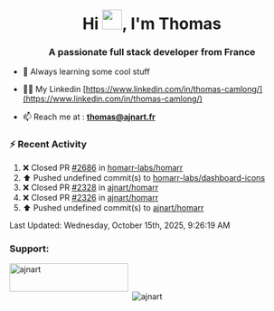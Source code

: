 <h1 align="center">Hi <img height="35px" src="https://raw.githubusercontent.com/MartinHeinz/MartinHeinz/master/wave.gif" width="35px"/>, I'm Thomas</h1>
<h3 align="center">A passionate full stack developer from France</h3>

- 🌱 Always learning some cool stuff 

- 👨‍💻 My Linkedin [https://www.linkedin.com/in/thomas-camlong/](https://www.linkedin.com/in/thomas-camlong/)

- 📫 Reach me at : **thomas@ajnart.fr**

### :zap: Recent Activity

<!--RECENT_ACTIVITY:start-->
1. ❌ Closed PR [#2686](undefined) in [homarr-labs/homarr](https://github.com/homarr-labs/homarr)<br>
2. ⬆️ Pushed undefined commit(s) to [homarr-labs/dashboard-icons](https://github.com/homarr-labs/dashboard-icons)<br>
3. ❌ Closed PR [#2328](undefined) in [ajnart/homarr](https://github.com/ajnart/homarr)<br>
4. ❌ Closed PR [#2326](undefined) in [ajnart/homarr](https://github.com/ajnart/homarr)<br>
5. ⬆️ Pushed undefined commit(s) to [ajnart/homarr](https://github.com/ajnart/homarr)<br>
<!--RECENT_ACTIVITY:end-->

<!--RECENT_ACTIVITY:last_update-->
Last Updated: Wednesday, October 15th, 2025, 9:26:19 AM
<!--RECENT_ACTIVITY:last_update_end-->
<h3 align="left">Support:</h3>
<p><a href="https://ko-fi.com/ajnart"> <img align="left" src="https://cdn.ko-fi.com/cdn/kofi3.png?v=3" height="50" width="210" alt="ajnart" /></a></p><br><br>

<p>&nbsp;<img align="center" src="https://github-readme-stats.vercel.app/api?username=ajnart&show_icons=true&theme=tokyonight&locale=en" alt="ajnart" /></p>
